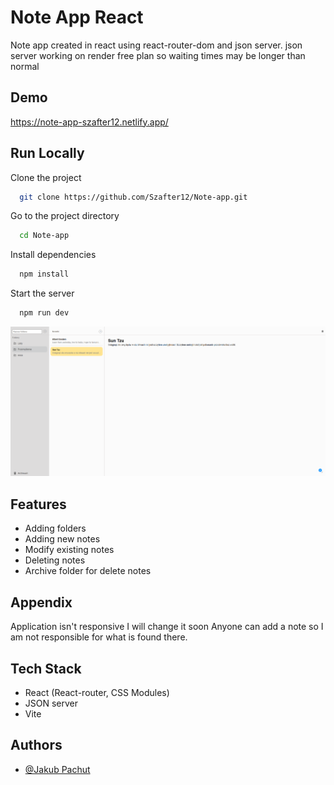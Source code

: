 
# Note App React

Note app created in react using react-router-dom and json server. json server working on render free plan so waiting times may be longer than normal
## Demo

https://note-app-szafter12.netlify.app/


## Run Locally

Clone the project

```bash
  git clone https://github.com/Szafter12/Note-app.git
```

Go to the project directory

```bash
  cd Note-app
```

Install dependencies

```bash
  npm install
```

Start the server

```bash
  npm run dev
```
![App Screenshot](./readme.png)

## Features

- Adding folders
- Adding new notes
- Modify existing notes
- Deleting notes 
- Archive folder for delete notes




## Appendix

Application isn't responsive I will change it soon
Anyone can add a note so I am not responsible for what is found there.


## Tech Stack

- React (React-router, CSS Modules)
- JSON server
- Vite




## Authors

- [@Jakub Pachut](https://github.com/Szafter12)

